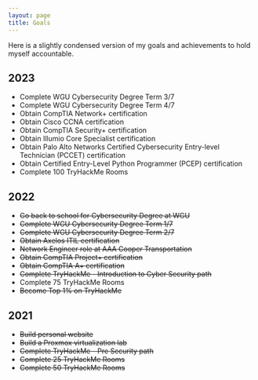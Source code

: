 ```yaml
---
layout: page
title: Goals
---
```


Here is a slightly condensed version of my goals and achievements to hold myself accountable.

## 2023
- Complete WGU Cybersecurity Degree Term 3/7
- Complete WGU Cybersecurity Degree Term 4/7
- Obtain CompTIA Network+ certification
- Obtain Cisco CCNA certification
- Obtain CompTIA Security+ certification
- Obtain Illumio Core Specialist certification
- Obtain Palo Alto Networks Certified Cybersecurity Entry-level Technician (PCCET) certification
- Obtain Certified Entry-Level Python Programmer (PCEP) certification
- Complete 100 TryHackMe Rooms


## 2022
- ~~Go back to school for Cybersecurity Degree at WGU~~
- ~~Complete WGU Cybersecurity Degree Term 1/7~~
- ~~Complete WGU Cybersecurity Degree Term 2/7~~ 
- ~~Obtain Axelos ITIL certification~~
- ~~Network Engineer role at AAA Cooper Transportation~~
- ~~Obtain CompTIA Project+ certification~~
- ~~Obtain CompTIA A+ certification~~
- ~~Complete TryHackMe - Introduction to Cyber Security path~~
- Complete 75 TryHackMe Rooms
- ~~Become Top 1% on TryHackMe~~


## 2021
- ~~Build personal website~~
- ~~Build a Proxmox virtualization lab~~
- ~~Complete TryHackMe - Pre Security path~~
- ~~Complete 25 TryHackMe Rooms~~
- ~~Complete 50 TryHackMe Rooms~~
